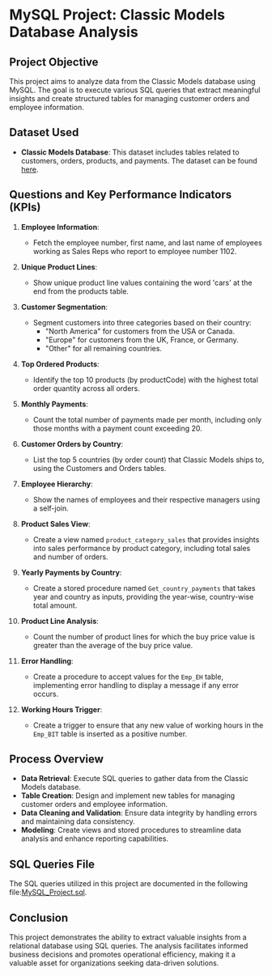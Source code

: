 # MySQL Project: Classic Models Database Analysis

## Project Objective
This project aims to analyze data from the Classic Models database using MySQL. The goal is to execute various SQL queries that extract meaningful insights and create structured tables for managing customer orders and employee information.

## Dataset Used
- **Classic Models Database**: This dataset includes tables related to customers, orders, products, and payments. The dataset can be found [here](https://github.com/Samikhya-Sahoo/MySQL-Project-Classic-Models-Database-Analysis/blob/main/classicmodels%20database.sql).

## Questions and Key Performance Indicators (KPIs)

1. **Employee Information**: 
   - Fetch the employee number, first name, and last name of employees working as Sales Reps who report to employee number 1102.

2. **Unique Product Lines**: 
   - Show unique product line values containing the word 'cars' at the end from the products table.

3. **Customer Segmentation**: 
   - Segment customers into three categories based on their country:
     - "North America" for customers from the USA or Canada.
     - "Europe" for customers from the UK, France, or Germany.
     - "Other" for all remaining countries.

4. **Top Ordered Products**: 
   - Identify the top 10 products (by productCode) with the highest total order quantity across all orders.

5. **Monthly Payments**: 
   - Count the total number of payments made per month, including only those months with a payment count exceeding 20. 

6. **Customer Orders by Country**: 
   - List the top 5 countries (by order count) that Classic Models ships to, using the Customers and Orders tables.

7. **Employee Hierarchy**: 
   - Show the names of employees and their respective managers using a self-join.

8. **Product Sales View**: 
   - Create a view named `product_category_sales` that provides insights into sales performance by product category, including total sales and number of orders.

9. **Yearly Payments by Country**: 
   - Create a stored procedure named `Get_country_payments` that takes year and country as inputs, providing the year-wise, country-wise total amount.

10. **Product Line Analysis**: 
    - Count the number of product lines for which the buy price value is greater than the average of the buy price value.

11. **Error Handling**: 
    - Create a procedure to accept values for the `Emp_EH` table, implementing error handling to display a message if any error occurs.

12. **Working Hours Trigger**: 
    - Create a trigger to ensure that any new value of working hours in the `Emp_BIT` table is inserted as a positive number.

## Process Overview
- **Data Retrieval**: Execute SQL queries to gather data from the Classic Models database.
- **Table Creation**: Design and implement new tables for managing customer orders and employee information.
- **Data Cleaning and Validation**: Ensure data integrity by handling errors and maintaining data consistency.
- **Modeling**: Create views and stored procedures to streamline data analysis and enhance reporting capabilities.

## SQL Queries File
The SQL queries utilized in this project are documented in the following file:[MySQL_Project.sql](https://github.com/Samikhya-Sahoo/MySQL-Project-Classic-Models-Database-Analysis/blob/main/MySQL_Project.sql).



## Conclusion
This project demonstrates the ability to extract valuable insights from a relational database using SQL queries. The analysis facilitates informed business decisions and promotes operational efficiency, making it a valuable asset for organizations seeking data-driven solutions.
